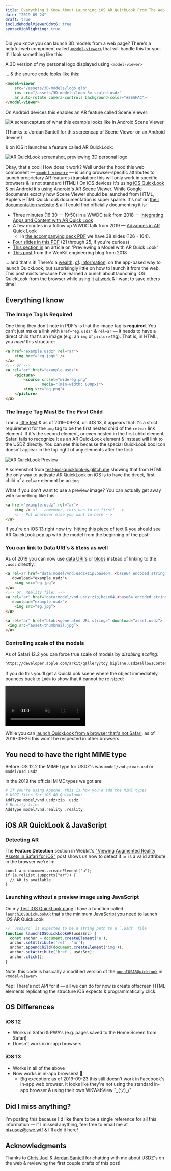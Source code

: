 ```yaml
---
title: Everything I Know About Launching iOS AR QuickLook From The Web
date: "2019-09-24"
draft: true
includeModelViewer0dot6: true
syntaxHighlighting: true
---
```


Did you know you can launch 3D models from a web page? There's a helpful web component called <a href="https://github.com/GoogleWebComponents/model-viewer"><code>&lt;model-viewer&gt;</code></a> that will handle this for you. It'll look something like this:

<model-viewer ar src="/assets/3D-models/logo.glb" ios-src="/assets/3D-models/logo-3m-scaled.usdz" auto-rotate camera-controls background-color="#2EAFAC" alt="Spinning AC logo" quick-look-browsers="safari chrome"></model-viewer>
<div class="caption">A 3D version of my personal logo displayed using <code>&lt;model-viewer&gt;</code>
</div>

... & the source code looks like this:

```html
<model-viewer
    src="/assets/3D-models/logo.glb"
    ios-src="/assets/3D-models/logo-3m-scaled.usdz"
    ar auto-rotate camera-controls background-color="#2EAFAC">
</model-viewer>
```

On Android devices this enables an AR feature called Scene Viewer:

![A screencapture of what this example looks like in Android Scene Viewer](/assets/arquicklook-blog-post/3D-logo-scene-viewer.jpg)

<div class="caption credit">(Thanks to Jordan Santell for this screencap of Scene Viewer on an Android device!)</div>

& on iOS it launches a feature called AR QuickLook:

![AR QuickLook screenshot, previewing 3D personal logo](/assets/arquicklook-blog-post/logo-quicklock-screencap.jpg)


Okay, that's cool! How does it work? Well under the hood this web component — [`<model-viewer>`](https://github.com/GoogleWebComponents/model-viewer) — is using browser-specific attributes to launch proprietary AR features (translation: this will only work in specific browsers & is not standard HTML!) On iOS devices it's using  [iOS QuickLook](https://developer.apple.com/augmented-reality/quick-look/) & on Android it's using [Android's AR Scene Viewer](https://developers.google.com/ar/develop/java/scene-viewer). While Google documents exactly how Scene Viewer should be launched from HTML, Apple's HTML QuickLook documentation is super sparse. It's not on [their documentation website](https://developer.apple.com/documentation/) & all I could find officially documenting it is:

- Three minutes (16:30 — 19:50) in a WWDC talk from 2018 — [Integrating Apps and Content with AR Quick Look](https://developer.apple.com/videos/play/wwdc2018/603/)
- A few minutes in a follow up WWDC talk from 2019 — [Advances in AR Quick Look](https://developer.apple.com/videos/play/wwdc2019/612)
    - In [the accompanying deck PDF](https://devstreaming-cdn.apple.com/videos/wwdc/2019/612umedd7bboc1/612/612_advances_in_ar_quick_look.pdf) we have 38 slides (126 - 164).
- [Four slides in this PDF](https://devstreaming-cdn.apple.com/videos/wwdc/2018/603augiuv41xoowslk8/603/603_integrating_apps_and_content_with_ar_quick_look.pdf) (21 through 25, if you're curious)
- [This section in](https://developer.apple.com/documentation/arkit/previewing_a_model_with_ar_quick_look#3263412) an article on 'Previewing a Model with AR Quick Look'
- [This post](https://webkit.org/blog/8421/viewing-augmented-reality-assets-in-safari-for-ios/) from the WebKit engineering blog from 2018

... and that's it! There's a [wealth](https://developer.apple.com/design/human-interface-guidelines/ios/system-capabilities/quick-look/). [of](https://developer.apple.com/library/archive/documentation/FileManagement/Conceptual/DocumentInteraction_TopicsForIOS/Introduction/Introduction.html). [information](https://developer.apple.com/documentation/quicklook). on the app-based way to launch QuickLook, but surprisingly little on how to launch it from the web. This post exists because I've learned a bunch about launching iOS QuickLook from the browser while using it <a href="http://movableink.com/" target="blank_">at work</a> & I want to save others time!


## Everything I know

### The Image Tag Is Required

One thing they don't note in PDF's is that the image tag is **required**. You can't just make a link with `href="eg.usdz"` & `rel=ar` — it needs to have a direct child that's an image (e.g. an `img` or `picture` tag). That is, in HTML, you *need* this structure:

```html
<a href="example.usdz" rel="ar">
    <img href="eg.jpg>" />
</a>
<!-- or -->
<a rel="ar" href="example.usdz">
    <picture>
        <source srcset="wide-eg.png"
                media="(min-width: 600px)">
        <img src="eg.png">
    </picture>
</a>
```

### The Image Tag Must Be The _First_ Child

I ran a [little test](https://test-ios-quicklook-js.glitch.me#testing-directness-of-image) & as of 2019-09-24, on iOS 13, it appears that it's a strict requirement for the `img` tag to be the first nested child of the `rel=ar` link element. If it's the second element, or even nested in the first child element, Safari fails to recognize it as an AR QuickLook element & instead will link to the USDZ directly. You can see this because the special QuickLook box icon doesn't appear in the top right of any elements after the first:

![AR QuickLook Preview](/assets/arquicklook-blog-post/directness-test-screenshot.jpg)

<div class="caption">A screenshot from <a href="https://test-ios-quicklook-js.glitch.me/">test-ios-quicklook-js.glitch.me</a> showing that from HTML the only way to activate AR QuickLook on iOS is to have the direct, first child of a <code>rel=ar</code> element be an <code>img</code></div>

What if you don't want to use a preview image? You can actually get away with something like this:

```html
<a href="example.usdz" rel="ar">
    <img /> <!-- remember, this has to be first! -->
    <!-- Put whatever else you want in here -->
</a>
```

If you're on iOS 13 right now try <a href="/assets/3D-models/logo-3m-scaled.usdz" rel="ar"> <img> <span>hitting this piece of text</span> </a> & you should see AR QuickLook pop up with the model from the beginning of the post!

### You can link to Data URI's & `blob`s as well

As of 2019 you can now use [data URI's](https://developer.mozilla.org/en-US/docs/Web/HTTP/Basics_of_HTTP/Data_URIs) or [blobs](https://developer.mozilla.org/en-US/docs/Web/API/Blob) instead of linking to the `.usdz` directly.

```html
<a rel=ar href="data:model/vnd.usdz+zip;base64, <base64 encoded string>" >
   download="example.usdz">
    <img src="eg.jpg">
</a>
<!-- or, Reality file: -->
<a rel="ar" href="data:model/vnd.usdz+zip;base64,<base64 encoded string>"
   download=“example.usdz”>
    <img src=“eg.jpg”>
</a>

<a rel="ar" href="blob:<generated URL string>" download=“asset.usdz”>
 <img src=“asset-thumbnail.jpg”>
</a>

```

### Controlling scale of the models

As of Safari 12.2 you can force true scale of models by _disabling scaling_:

```html
https://developer.apple.com/arkit/gallery/toy_biplane.usdz#allowsContentScaling=0
```

If you do this you'll get a QuickLook scene where the object immediately
bounces back to `100%` to show that it cannot be re-sized:

<video playsinline autoplay=true muted=true loop=true  width="50%" src="/assets/arquicklook-blog-post/allowsContentScaling-demo_handbrake.mp4"></video>

<div class="notice">While you can <a
href="./#launching-without-a-preview-image-using-javascript">launch QuickLook
from a browser that's not Safari</a>, as of 2019-09-26 this won't be respected in other browsers.</div>

## You need to have the right MIME type

Before iOS 12.2 the MIME type for USDZ's was `model/vnd.pixar.usd` or `model/usd usdz`

In the 2019 the official MIME types we got are:

```bash
# If you're using Apache, this is how you'd add the MIME types
# USDZ files for iOS AR Quicklook:
AddType model/vnd.usdz+zip .usdz
# Reality files
AddType model/vnd.reality .reality
```

## iOS AR QuickLook & JavaScript

### Detecting AR

The **Feature Detection** section in Webkit's ["Viewing Augmented Reality Assets in Safari for iOS"](https://webkit.org/blog/8421/viewing-augmented-reality-assets-in-safari-for-ios/) post shows us how to detect if `ar` is a valid attribute in the browser we're in:

```
const a = document.createElement("a");
if (a.relList.supports("ar")) {
  // AR is available.
}
```

### Launching without a preview image using JavaScript

On my [Test iOS QuickLook page](https://glitch.com/~test-ios-quicklook-js) I have a function called `launchIOSQuickLookAR` that's the minimum JavaScript you need to launch iOS AR QuickLook

```javascript
// `usdzSrc` is expected to be a string path to a `.usdz` file
function launchIOSQuickLookAR(usdzSrc) {
  const anchor = document.createElement('a');
  anchor.setAttribute('rel', 'ar');
  anchor.appendChild(document.createElement('img'));
  anchor.setAttribute('href', usdzSrc);
  anchor.click();
}
```
<div class="caption">Note: this code is basically a modified version of the <a href="https://github.com/GoogleWebComponents/model-viewer/blob/master/src/features/ar.ts#L27-L36"> <code>openIOSARQuickLook</code></a> in <code>&lt;model-viewer&gt;</code></div>

Yep! There's not API for it — all we can do for now is create offscreen HTML elements replicating the structure iOS expects & programmatically click.

## OS Differences

### iOS 12

- Works in Safari & PWA's (e.g. pages saved to the Home Screen from Safari)
- Doesn't work in in-app browsers

### iOS 13

- Works in all of the above
- Now works in in-app browsers! 🎉
    - Big exception: as of 2019-09-23 this still doesn't work in Facebook's in-app web browser. It looks like they're not using the standard in-app browser & using their own WKWebView ¯\_(ツ)_/¯

## Did I miss anything?

I'm posting this because I'd like there to be a single reference for all this information — if I missed anything, feel free to email me at
<a href="mailto:hi+usdz@cwe.wtf">hi+usdz@cwe.wtf</a> &amp; I'll add it here!

## Acknowledgments
Thanks to [Chris Joel](https://twitter.com/0xcda7a) & [Jordan Santell](https://twitter.com/jsantell) for chatting with me about USDZ's on the web & reviewing the first couple drafts of this post!
